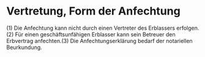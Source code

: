 # Vertretung, Form der Anfechtung

(1) Die Anfechtung kann nicht durch einen Vertreter des Erblassers erfolgen.(2) Für einen geschäftsunfähigen Erblasser kann sein Betreuer den Erbvertrag anfechten.(3) Die Anfechtungserklärung bedarf der notariellen Beurkundung. 

